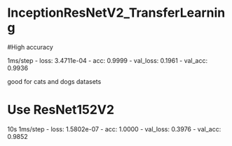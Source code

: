 # InceptionResNetV2_TransferLearning


#High accuracy

 1ms/step - loss: 3.4711e-04 - acc: 0.9999 - val_loss: 0.1961 - val_acc: 0.9936
 
 good for cats and dogs datasets





# Use ResNet152V2
10s 1ms/step - loss: 1.5802e-07 - acc: 1.0000 - val_loss: 0.3976 - val_acc: 0.9852
